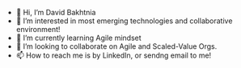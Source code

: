 - 👋 Hi, I’m David Bakhtnia
- 👀 I’m interested in most emerging technologies and collaborative environment!
- 🌱 I’m currently learning Agile mindset
- 💞️ I’m looking to collaborate on Agile and Scaled-Value Orgs.
- 📫 How to reach me is by LinkedIn, or sendng email to me!

<!---
DavoodB/DavoodB is a ✨ special ✨ repository because its `README.md` (this file) appears on your GitHub profile.
You can click the Preview link to take a look at your changes.
--->
